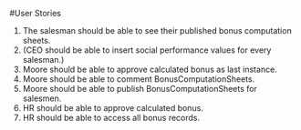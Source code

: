 #User Stories

1. The salesman should be able to see their published bonus computation sheets.
2. (CEO should be able to insert social performance values for every salesman.)
3. Moore should be able to approve calculated bonus as last instance.
4. Moore should be able to comment BonusComputationSheets.
5. Moore should be able to publish BonusComputationSheets for salesmen.
6. HR should be able to approve calculated bonus.
7. HR should be able to access all bonus records.
